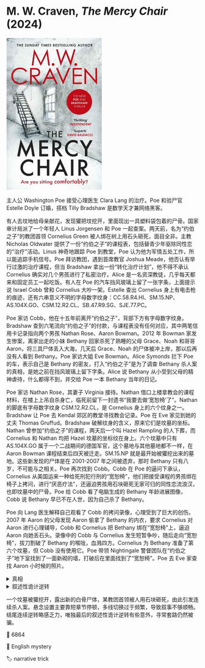 # M. W. Craven, <i>The Mercy Chair</i> (2024)

<img src=images/2024_cover.jpg width=250/>

主人公 Washington Poe 接受心理医生 Clara Lang 的治疗。Poe 和验尸官 Estelle Doyle 订婚，搭档 Tilly Bradshaw 是数学天才兼网络黑客。

有人去坟地给母亲献花，发现獾把坟挖开，里面现出一具塑料袋包着的尸骨。国家审计局派了一个年轻人 Linus Jorgensen 和 Poe 一起查案。两天前，名为“约伯之子”的教团首领 Cornelius Green 被人绑在树上用石头砸死，面目全非。主教 Nicholas Oldwater 提供了一份“约伯之子”的课程表，包括替青少年驱除同性恋的“治疗”活动。Linus 神奇地跟踪 Poe 到教堂，Poe 认为他为军情五处工作，所以能追踪手机信号。Poe 拜访教团，遇到首席教官 Joshua Meade，他否认有举行过激的治疗课程，但当 Bradshaw 拿出一份“转化治疗计划”，他不得不承认 Cornelius 确实对几个男孩进行了私密治疗。Alice 是一名资深教徒，几乎每天都来和固定员工一起吃饭。有人在 Poe 的汽车挡风玻璃上留了一张字条，上面提示说 Israel Cobb 曾和 Cornelius 大吵一架。Estelle 查出 Cornelius 身上有电击枪的痕迹，还有六串意义不明的字母数字纹身：CC.58.R4.HI、SM.15.NP、AS.104X.GO、CSM.12.R2.CL、SB.47.R9.SG、SJE.77.PC。

Poe 家访 Cobb，他在十五年前离开“约伯之子”，背部下方有字母数字纹身。Bradshaw 查到六笔流向“约伯之子”的付款，与课程表没有任何对应，其中两笔信用卡记录指向两个男孩 Nathan Rose、Aaron Bowman。2012 年 Bowman 家发生惨案，离家出走的小妹 Bethany 回家杀死了熟睡的父母 Grace、Noah 和哥哥 Aaron，将三具尸体丢入大海，几天后 Grace、Noah 的尸体被冲上岸，那以后再没有人看到 Bethany。Poe 家访大姐 Eve Bowman。Alice Symonds 拦下 Poe 的车，表示自己是 Bethany 的密友，打入“约伯之子”是为了调查 Bethany 杀人案的真相，是她之前在挡风玻璃上留下字条。Alice 说 Bethany 从小受到父母的精神虐待，什么都得不到，并交给 Poe 一本 Bethany 当年的日记。

Poe 家访 Nathan Rose，其妻子 Virginia 接待。Nathan 借口上楼拿教会的课程材料，在楼上上吊自杀身亡，临死前留下一封遗书“我要去做‘宽恕椅’了”。Nathan 的脚底有字母数字纹身 CSM.12.R2.CL，是 Cornelius 身上的六个纹身之一。Bradshaw 让 Poe 去 Kendal 郊区的教堂寻找教会记录。Poe 在 Eve 家见到她的丈夫 Thomas Gruffud。Bradshaw 破解纹身的含义，原来它们是坟墓的坐标。Nathan 曾参加“约伯之子”的课程，两天后一个叫 Hazel Rampling 的人下葬，而 Cornelius 和 Nathan 均把 Hazel 坟墓的坐标纹在身上。六个坟墓中只有 AS.104X.GO 属于一个二战期间的德国军官，这个墓地与其他墓地都不一样，在 Aaron Bowman 课程结束后四天被迁走。SM.15.NP 就是最开始被獾挖出来的墓地。这些新发现的尸体是在 2001-2007 年之间被遗弃，那时 Bethany 只有八岁，不可能与之相关。Poe 再次找到 Cobb。Cobb 在 Poe 的逼问下承认，Cornelius 从美国运来一种给死刑犯行刑的“宽恕椅”，他们把接受课程的男孩绑在椅子上拷问，进行“厌恶疗法”，还逼迫男孩用石块砸死无家可归的同性恋流浪汉，也即坟墓中的尸骨。Poe 给 Cobb 看了电脑生成的 Bethany 年龄进展图像，Cobb 说 Bethany 早已不在人世，因为自己杀了 Bethany。

Poe 向 Lang 医生解释自己观看了 Cobb 的拷问录像，心理受到了巨大的创伤。2007 年 Aaron 的父母发现 Aaron 偷拿了 Bethany 的内衣，要求 Cornelius 对 Aaron 进行心理辅导，Cobb 和 Cornelius 把 Bethany 绑在“宽恕椅”上，逼迫 Aaron 向她丢石头。录像中的 Cobb 与 Cornelius 发生短暂争吵，随后走向“宽恕椅”，拔刀割破了 Bethany 的喉咙，血溅四方。Cornelius 为 Bethany 准备了第六个坟墓，但 Cobb 没有使用它。Poe 带领 Nightingale 警督团队在“约伯之子”地下室找到了一面新砌的墙，打破后在里面找到了“宽恕椅”。Poe 去 Eve 家查找 Aaron 小时候的照片。

<details><summary>真相</summary>
Bethany 是 Grace 与 Cobb 的私生子，所以受到父母的精神虐待。Eve 偷偷将 Grace 的内衣藏在 Aaron 的房间。Cobb 为了保护 Bethany 的性命，把刀尖缩回，假装划破 Bethany 的喉咙，但其实只是划破表层。Bethany 杀死了 Noah、Grace 报仇，但没有杀死 Aaron。Thomas 的真实身份是 Aaron，Eve 与自己的弟弟乱伦结婚。Eve 试图杀死 Poe，Bethany 现身将 Eve、Aaron (Thomas)、Poe 电晕捆绑，杀死 Eve、Aaron 后试图杀死 Poe。Cobb 在看守所自杀。Linus 推荐军情五处将 Bradshaw 调走。
</details>

<details><summary>叙述性诡计逆转</summary>
Lang = Bethany，她有双重人格，Poe 与她的对话发生在精神病院，目的是为了让她的两种人格交汇，恢复神智。
</details>

一个坟墓被獾挖开，露出新的白骨尸体，某教团首领被人用石块砸死，由此引发连续杀人案。悬念设置主要靠短章节停顿，多线切换过于频繁，导致叙事不够顺畅。结尾连续逆转略感乏力，唯独最后的叙述性诡计逆转有些意外，寻常套路仍然被骗。

:link: 6864

:file_folder: English mystery

:label: narrative trick
